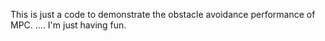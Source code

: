 This is just a code to demonstrate the obstacle avoidance performance of MPC. 
....
I'm just having fun. 

